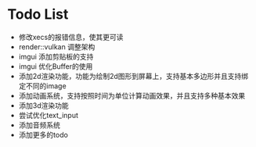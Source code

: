 # Todo List
* 修改xecs的报错信息，使其更可读
* render::vulkan 调整架构
* imgui 添加剪贴板的支持
* imgui 优化Buffer的使用
* 添加2d渲染功能，功能为绘制2d图形到屏幕上，支持基本多边形并且支持绑定不同的image
* 添加动画系统，支持按照时间为单位计算动画效果，并且支持多种基本效果
* 添加3d渲染功能
* 尝试优化text_input
* 添加音频系统
* 添加更多的todo
